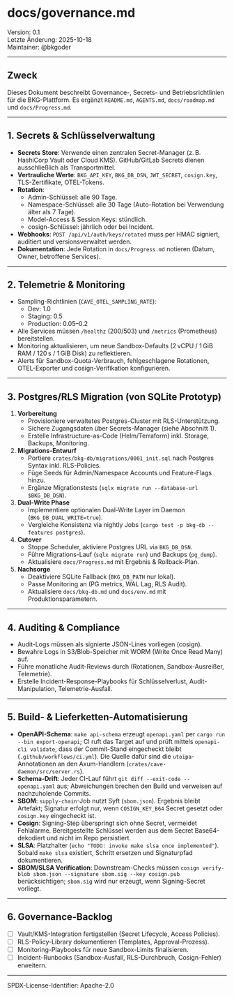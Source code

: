 # docs/governance.md

Version: 0.1  
Letzte Änderung: 2025-10-18  
Maintainer: @bkgoder

---

## Zweck
Dieses Dokument beschreibt Governance-, Secrets- und Betriebsrichtlinien für die BKG-Plattform. Es ergänzt `README.md`, `AGENTS.md`, `docs/roadmap.md` und `docs/Progress.md`.

---

## 1. Secrets & Schlüsselverwaltung
- **Secrets Store**: Verwende einen zentralen Secret-Manager (z. B. HashiCorp Vault oder Cloud KMS). GitHub/GitLab Secrets dienen ausschließlich als Transportmittel.  
- **Vertrauliche Werte**: `BKG_API_KEY`, `BKG_DB_DSN`, `JWT_SECRET`, `cosign.key`, TLS-Zertifikate, OTEL-Tokens.  
- **Rotation**:
  - Admin-Schlüssel: alle 90 Tage.  
  - Namespace-Schlüssel: alle 30 Tage (Auto-Rotation bei Verwendung älter als 7 Tage).  
  - Model-Access & Session Keys: stündlich.  
  - cosign-Schlüssel: jährlich oder bei Incident.  
- **Webhooks**: `POST /api/v1/auth/keys/rotated` muss per HMAC signiert, auditiert und versionsverwaltet werden.
- **Dokumentation**: Jede Rotation in `docs/Progress.md` notieren (Datum, Owner, betroffene Services).

---

## 2. Telemetrie & Monitoring
- Sampling-Richtlinien (`CAVE_OTEL_SAMPLING_RATE`):  
  - Dev: 1.0  
  - Staging: 0.5  
  - Production: 0.05–0.2  
- Alle Services müssen `/healthz` (200/503) und `/metrics` (Prometheus) bereitstellen.  
- Monitoring aktualisieren, um neue Sandbox-Defaults (2 vCPU / 1 GiB RAM / 120 s / 1 GiB Disk) zu reflektieren.  
- Alerts für Sandbox-Quota-Verbrauch, fehlgeschlagene Rotationen, OTEL-Exporter und cosign-Verifikation konfigurieren.

---

## 3. Postgres/RLS Migration (von SQLite Prototyp)
1. **Vorbereitung**  
   - Provisioniere verwaltetes Postgres-Cluster mit RLS-Unterstützung.  
   - Sichere Zugangsdaten über Secrets-Manager (siehe Abschnitt 1).  
   - Erstelle Infrastructure-as-Code (Helm/Terraform) inkl. Storage, Backups, Monitoring.  
2. **Migrations-Entwurf**  
   - Portiere `crates/bkg-db/migrations/0001_init.sql` nach Postgres Syntax inkl. RLS-Policies.  
   - Füge Seeds für Admin/Namespace Accounts und Feature-Flags hinzu.  
   - Ergänze Migrationstests (`sqlx migrate run --database-url $BKG_DB_DSN`).  
3. **Dual-Write Phase**  
   - Implementiere optionalen Dual-Write Layer im Daemon (`BKG_DB_DUAL_WRITE=true`).  
   - Vergleiche Konsistenz via nightly Jobs (`cargo test -p bkg-db --features postgres`).  
4. **Cutover**  
   - Stoppe Scheduler, aktiviere Postgres URL via `BKG_DB_DSN`.  
   - Führe Migrations-Lauf (`sqlx migrate run`) und Backups (`pg_dump`).  
   - Aktualisiere `docs/Progress.md` mit Ergebnis & Rollback-Plan.  
5. **Nachsorge**  
   - Deaktiviere SQLite Fallback (`BKG_DB_PATH` nur lokal).  
   - Passe Monitoring an (PG metrics, WAL Lag, RLS Audit).  
   - Aktualisiere `docs/bkg-db.md` und `docs/env.md` mit Produktionsparametern.

---

## 4. Auditing & Compliance
- Audit-Logs müssen als signierte JSON-Lines vorliegen (cosign).
- Bewahre Logs in S3/Blob-Speicher mit WORM (Write Once Read Many) auf.
- Führe monatliche Audit-Reviews durch (Rotationen, Sandbox-Ausreißer, Telemetrie).
- Erstelle Incident-Response-Playbooks für Schlüsselverlust, Audit-Manipulation, Telemetrie-Ausfall.

---

## 5. Build- & Lieferketten-Automatisierung
- **OpenAPI-Schema**: `make api-schema` erzeugt `openapi.yaml` per `cargo run --bin export-openapi`; CI ruft das Target auf und prüft mittels `openapi-cli validate`, dass der Commit-Stand eingecheckt bleibt (`.github/workflows/ci.yml`). Die Quelle dafür sind die `utoipa`-Annotationen an den Axum-Handlern (`crates/cave-daemon/src/server.rs`).
- **Schema-Drift**: Jeder CI-Lauf führt `git diff --exit-code -- openapi.yaml` aus; Abweichungen brechen den Build und verweisen auf nachzuholende Commits.
- **SBOM**: `supply-chain`-Job nutzt Syft (`sbom.json`). Ergebnis bleibt Artefakt; Signatur erfolgt nur, wenn `COSIGN_KEY_B64` Secret gesetzt oder `cosign.key` eingecheckt ist.
- **Cosign**: Signing-Step überspringt sich ohne Secret, vermeidet Fehlalarme. Bereitgestellte Schlüssel werden aus dem Secret Base64-dekodiert und nicht im Repo persistiert.
- **SLSA**: Platzhalter (`echo "TODO: invoke make slsa once implemented"`). Sobald `make slsa` existiert, Schritt ersetzen und Signaturpfad dokumentieren.
- **SBOM/SLSA Verification**: Downstream-Checks müssen `cosign verify-blob sbom.json --signature sbom.sig --key cosign.pub` berücksichtigen; `sbom.sig` wird nur erzeugt, wenn Signing-Secret vorliegt.

---

## 6. Governance-Backlog
- [ ] Vault/KMS-Integration fertigstellen (Secret Lifecycle, Access Policies).
- [ ] RLS-Policy-Library dokumentieren (Templates, Approval-Prozess).
- [ ] Monitoring-Playbooks für neue Sandbox-Limits finalisieren.
- [ ] Incident-Runbooks (Sandbox-Ausfall, RLS-Durchbruch, Cosign-Fehler) erweitern.

---

SPDX-License-Identifier: Apache-2.0
